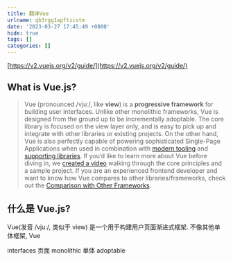 ```yaml
---
title: 翻译Vue
urlname: qb3rgg1apftzistm
date: '2023-03-27 17:45:49 +0800'
hide: true
tags: []
categories: []
---
```


[https://v2.vuejs.org/v2/guide/](https://v2.vuejs.org/v2/guide/)

>

## What is Vue.js?

> Vue (pronounced /vjuː/, like **view**) is a **progressive framework** for building user interfaces. Unlike other monolithic frameworks, Vue is designed from the ground up to be incrementally adoptable. The core library is focused on the view layer only, and is easy to pick up and integrate with other libraries or existing projects. On the other hand, Vue is also perfectly capable of powering sophisticated Single-Page Applications when used in combination with [modern tooling](https://v2.vuejs.org/v2/guide/single-file-components.html) and [supporting libraries](https://github.com/vuejs/awesome-vue#components--libraries).
> If you’d like to learn more about Vue before diving in, we [created a video](https://v2.vuejs.org/v2/guide/#) walking through the core principles and a sample project.
> If you are an experienced frontend developer and want to know how Vue compares to other libraries/frameworks, check out the [Comparison with Other Frameworks](https://v2.vuejs.org/v2/guide/comparison.html).

## 什么是 Vue.js?

Vue(发音 /vjuː/, 类似于 view) 是一个用于构建用户页面渐进式框架.
不像其他单体框架, Vue

interfaces 页面
monolithic 单体
adoptable
